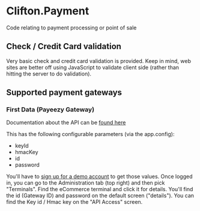 # Clifton.Payment
Code relating to payment processing or point of sale

## Check / Credit Card validation
Very basic check and credit card validation is provided. Keep in mind, web sites are better off using JavaScript to validate client side (rather than hitting the server to do validation).

## Supported payment gateways

### First Data (Payeezy Gateway)
Documentation about the API can be [found here](https://support.payeezy.com/hc/en-us/articles/204029989-First-Data-Payeezy-Gateway-Web-Service-API-Reference-Guide-)

This has the following configurable parameters (via the app.config):
* keyId
* hmacKey
* id
* password

You'll have to [sign up for a demo account](https://support.payeezy.com/hc/en-us/articles/203730579-Global-Gateway-e4-Demo-Accounts) to get those values.
Once logged in, you can go to the Administration tab (top right) and then pick "Terminals". Find the eCommerce terminal and click it for details. You'll find the id (Gateway ID) and password on the
default screen ("details"). You can find the Key id / Hmac key on the "API Access" screen.